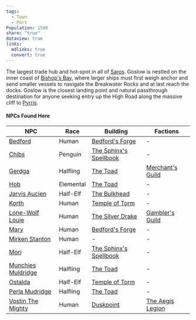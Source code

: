 ```yaml
---
tags:
  - Town
  - Port
Population: 1500
share: "true"
dataview: true
links:
  mdlinks: true
  convert: true
---
```


The largest trade hub and hot-spot in all of [Saros](../../../History-&%20Lore/A-Brief-Saros-History.md). Goslow is nestled on the inner coast of [Bishop's Bay](../../Landmarks/Waters/Bishop's-Bay.md), where larger ships must first weigh anchor and send smaller vessels to navigate the Breakwater Rocks and at last reach the docks. Goslow is the closest landing point and natural passthrough destination for anyone seeking entry up the High Road along the massive cliff to [Pyrris](../Pyrris/Pyrris.md).

#### NPCs Found Here
| NPC                                                                                       | Race      | Building                                                                                               | Factions                                                                      |
| ----------------------------------------------------------------------------------------- | --------- | ------------------------------------------------------------------------------------------------------ | ----------------------------------------------------------------------------- |
| [Bedford](./NPCs/Bedford.md)                       | Human     | [Bedford's Forge](./Locations/Bedford's-Forge.md)               | \-                                                                            |
| [Chibs](./NPCs/Chibs.md)                           | Penguin   | [The Sphinx's Spellbook](./Locations/The-Sphinx's-Spellbook.md) | \-                                                                            |
| [Gerdga](./NPCs/Gerdga.md)                         | Halfling  | [The Toad](./Locations/The-Toad.md)                             | [Merchant's Guild](../../../Peoples-&%20Factions/Merchant's%20Guild/Merchant's-Guild.md) |
| [Hob](./NPCs/Hob.md)                               | Elemental | [The Toad](./Locations/The-Toad.md)                             | \-                                                                            |
| [Jarvis Aucien](./NPCs/Jarvis-Aucien.md)           | Half-Elf  | [The Bulkhead](./Locations/The-Bulkhead.md)                     | \-                                                                            |
| [Korth](./NPCs/Korth.md)                           | Human     | [Temple of Torm](./Locations/Temple-of-Torm.md)                 | \-                                                                            |
| [Lone-Wolf Louie](./NPCs/Lone-Wolf-Louie.md)       | Human     | [The Silver Drake](./Locations/The-Silver-Drake.md)             | [Gambler's Guild](../../../Peoples-&%20Factions/Gambler's%20Guild/Gambler's-Guild.md)    |
| [Mary](./NPCs/Mary.md)                             | Human     | [Bedford's Forge](./Locations/Bedford's-Forge.md)               | \-                                                                            |
| [Mirken Stanton](./NPCs/Mirken-Stanton.md)         | Human     | \-                                                                                                     | \-                                                                            |
| [Mori](./NPCs/Mori.md)                             | Half-Elf  | [The Sphinx's Spellbook](./Locations/The-Sphinx's-Spellbook.md) | \-                                                                            |
| [Munchies Muldridge](./NPCs/Munchies-Muldridge.md) | Halfling  | [The Toad](./Locations/The-Toad.md)                             | \-                                                                            |
| [Ostalda](./NPCs/Ostalda.md)                       | Half-Elf  | [Temple of Torm](./Locations/Temple-of-Torm.md)                 | \-                                                                            |
| [Perla Mudridge](./NPCs/Perla-Mudridge.md)         | Halfling  | [The Toad](./Locations/The-Toad.md)                             | \-                                                                            |
| [Vostin The Mighty](./NPCs/Vostin-The-Mighty.md)   | Human     | [Duskpoint](./Locations/Duskpoint.md)                           | [The Aegis Legion](../../../Peoples-&%20Factions/The%20Aegis%20Legion/The-Aegis-Legion.md) |
